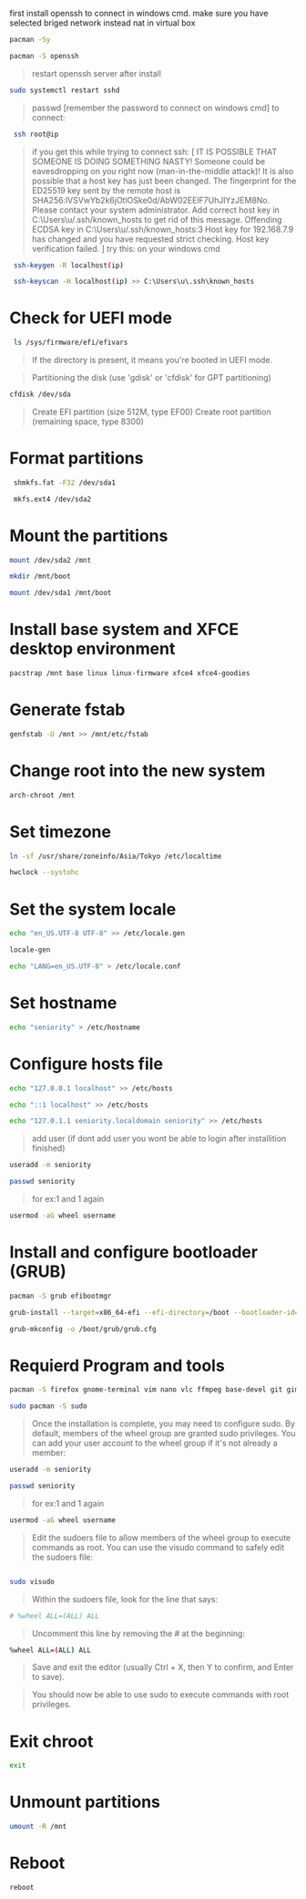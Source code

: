 first install openssh to connect in windows cmd.
make sure you have selected briged network instead nat in virtual box

```sh
pacman -Sy


```


```sh
pacman -S openssh


```
> restart openssh server after install
```sh
sudo systemctl restart sshd
```
> passwd [remember the password to connect on windows cmd]
> to connect:

```sh
 ssh root@ip
```
> if you get this while trying to connect ssh:
[
IT IS POSSIBLE THAT SOMEONE IS DOING SOMETHING NASTY!
Someone could be eavesdropping on you right now (man-in-the-middle attack)!
It is also possible that a host key has just been changed.
The fingerprint for the ED25519 key sent by the remote host is
SHA256:lVSVwYb2k6jOtlOSke0d/AbW02EElF7UhJlYzJEM8No.
Please contact your system administrator.
Add correct host key in C:\\Users\\u/.ssh/known_hosts to get rid of this message.
Offending ECDSA key in C:\\Users\\u/.ssh/known_hosts:3
Host key for 192.168.7.9 has changed and you have requested strict checking.
Host key verification failed.
]
try this:
> on your windows cmd


```sh
 ssh-keygen -R localhost(ip)
```


```sh
 ssh-keyscan -H localhost(ip) >> C:\Users\u\.ssh\known_hosts
```



# Check for UEFI mode


```sh
 ls /sys/firmware/efi/efivars
```

> If the directory is present, it means you're booted in UEFI mode.

> Partitioning the disk (use 'gdisk' or 'cfdisk' for GPT partitioning)


```sh
cfdisk /dev/sda
```

> Create EFI partition (size 512M, type EF00)
> Create root partition (remaining space, type 8300)

# Format partitions

```sh
 shmkfs.fat -F32 /dev/sda1
```


```sh
 mkfs.ext4 /dev/sda2
```
# Mount the partitions


```sh
mount /dev/sda2 /mnt
```


```sh
mkdir /mnt/boot
```


```sh 
mount /dev/sda1 /mnt/boot
```

# Install base system and XFCE desktop environment


```sh 
pacstrap /mnt base linux linux-firmware xfce4 xfce4-goodies
```

# Generate fstab


```sh
genfstab -U /mnt >> /mnt/etc/fstab
```

# Change root into the new system


```sh
arch-chroot /mnt
```

# Set timezone


```sh
ln -sf /usr/share/zoneinfo/Asia/Tokyo /etc/localtime
```


```sh
hwclock --systohc
```

# Set the system locale


```sh
echo "en_US.UTF-8 UTF-8" >> /etc/locale.gen
```


```sh
locale-gen
```


```sh
echo "LANG=en_US.UTF-8" > /etc/locale.conf
```


# Set hostname


```sh 
echo "seniority" > /etc/hostname
```

# Configure hosts file


```sh
echo "127.0.0.1 localhost" >> /etc/hosts
```


```sh
echo "::1 localhost" >> /etc/hosts
```


```sh
echo "127.0.1.1 seniority.localdomain seniority" >> /etc/hosts
```

> add user (if dont add user you wont be able to login after installition finished)


```sh
useradd -m seniority
```


```sh
passwd seniority
```
> for ex:1 and 1 again


```sh
usermod -aG wheel username
```


# Install and configure bootloader (GRUB)


```sh
pacman -S grub efibootmgr
```


```sh
grub-install --target=x86_64-efi --efi-directory=/boot --bootloader-id=GRUB
```


```sh
grub-mkconfig -o /boot/grub/grub.cfg
```


# Requierd Program and tools


```sh
pacman -S firefox gnome-terminal vim nano vlc ffmpeg base-devel git gimp htop neofetch gparted zip unzip networkmanager wireless_tools wpa_supplicant dialog 
```
```sh
sudo pacman -S sudo
```
> Once the installation is complete, you may need to configure sudo. By default, members of the wheel group are granted sudo privileges. You can add your user account to the wheel group if it's not already a member:


```sh
useradd -m seniority
```


```sh
passwd seniority
```
> for ex:1 and 1 again


```sh
usermod -aG wheel username
```


> Edit the sudoers file to allow members of the wheel group to execute commands as root. You can use the visudo command to safely edit the sudoers file:
```sh

sudo visudo
```
> Within the sudoers file, look for the line that says:


```sh
# %wheel ALL=(ALL) ALL
```
> Uncomment this line by removing the # at the beginning:



```sh
%wheel ALL=(ALL) ALL
```
> Save and exit the editor (usually Ctrl + X, then Y to confirm, and Enter to save).

> You should now be able to use sudo to execute commands with root privileges.

# Exit chroot


```sh
exit
```

# Unmount partitions


```sh
umount -R /mnt
```

# Reboot


```sh
reboot
```
